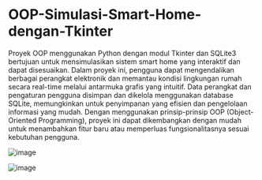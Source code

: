# OOP-Simulasi-Smart-Home-dengan-Tkinter
Proyek OOP menggunakan Python dengan modul Tkinter dan SQLite3 bertujuan untuk mensimulasikan sistem smart home yang interaktif dan dapat disesuaikan. Dalam proyek ini, pengguna dapat mengendalikan berbagai perangkat elektronik dan memantau kondisi lingkungan rumah secara real-time melalui antarmuka grafis yang intuitif. Data perangkat dan pengaturan pengguna disimpan dan dikelola menggunakan database SQLite, memungkinkan untuk penyimpanan yang efisien dan pengelolaan informasi yang mudah. Dengan menggunakan prinsip-prinsip OOP (Object-Oriented Programming), proyek ini dapat dikembangkan dengan mudah untuk menambahkan fitur baru atau memperluas fungsionalitasnya sesuai kebutuhan pengguna.

![image](https://github.com/PetraWLeka/OOP-Simulasi-Smart-Home-dengan-Tkinter/assets/113031872/cf46b81b-b899-4f3d-a428-632243ccb062)


![image](https://github.com/PetraWLeka/OOP-Simulasi-Smart-Home-dengan-Tkinter/assets/113031872/583a4cd8-8854-4218-9814-969ebae3744d)
